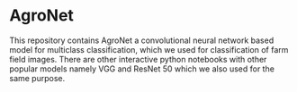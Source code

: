 # AgroNet
This repository contains AgroNet a convolutional neural network based model for multiclass classification, which we used for classification of farm field images. There are other interactive python notebooks with other popular models namely VGG and ResNet 50 which we also used for the same purpose.
